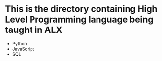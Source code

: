 # This is the directory containing High Level Programming language being taught in ALX

- Python
- JavaScript
- SQL
